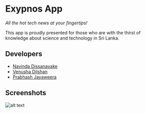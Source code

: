 # Exypnos App
*All the hot tech news at your fingertips!*

This app is proudly presented for those who are with the thirst of knowledge about science and technology in Sri Lanka. 

## Developers
- [Navinda Dissanayake](http://www.navinda.xyz)
- [Venusha Dilshan](http://venusha.xyz/)
- [Prabhash Jayaweera](https://prabhashlk.com/)

## Screenshots
![alt text](https://i.imgur.com/6Hry8O9.jpg)
